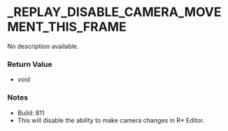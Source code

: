# _REPLAY_DISABLE_CAMERA_MOVEMENT_THIS_FRAME

No description available.

### Return Value
* void

### Notes
* Build: 811
* This will disable the ability to make camera changes in R* Editor.

